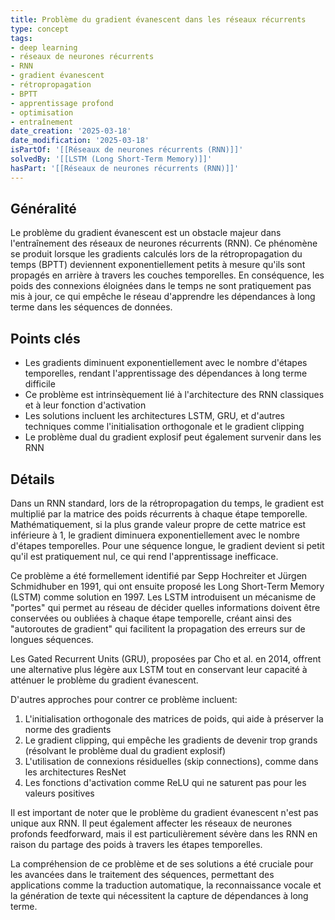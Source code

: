 ```yaml
---
title: Problème du gradient évanescent dans les réseaux récurrents
type: concept
tags:
- deep learning
- réseaux de neurones récurrents
- RNN
- gradient évanescent
- rétropropagation
- BPTT
- apprentissage profond
- optimisation
- entraînement
date_creation: '2025-03-18'
date_modification: '2025-03-18'
isPartOf: '[[Réseaux de neurones récurrents (RNN)]]'
solvedBy: '[[LSTM (Long Short-Term Memory)]]'
hasPart: '[[Réseaux de neurones récurrents (RNN)]]'
---
```

## Généralité

Le problème du gradient évanescent est un obstacle majeur dans l'entraînement des réseaux de neurones récurrents (RNN). Ce phénomène se produit lorsque les gradients calculés lors de la rétropropagation du temps (BPTT) deviennent exponentiellement petits à mesure qu'ils sont propagés en arrière à travers les couches temporelles. En conséquence, les poids des connexions éloignées dans le temps ne sont pratiquement pas mis à jour, ce qui empêche le réseau d'apprendre les dépendances à long terme dans les séquences de données.

## Points clés

- Les gradients diminuent exponentiellement avec le nombre d'étapes temporelles, rendant l'apprentissage des dépendances à long terme difficile
- Ce problème est intrinsèquement lié à l'architecture des RNN classiques et à leur fonction d'activation
- Les solutions incluent les architectures LSTM, GRU, et d'autres techniques comme l'initialisation orthogonale et le gradient clipping
- Le problème dual du gradient explosif peut également survenir dans les RNN

## Détails

Dans un RNN standard, lors de la rétropropagation du temps, le gradient est multiplié par la matrice des poids récurrents à chaque étape temporelle. Mathématiquement, si la plus grande valeur propre de cette matrice est inférieure à 1, le gradient diminuera exponentiellement avec le nombre d'étapes temporelles. Pour une séquence longue, le gradient devient si petit qu'il est pratiquement nul, ce qui rend l'apprentissage inefficace.

Ce problème a été formellement identifié par Sepp Hochreiter et Jürgen Schmidhuber en 1991, qui ont ensuite proposé les Long Short-Term Memory (LSTM) comme solution en 1997. Les LSTM introduisent un mécanisme de "portes" qui permet au réseau de décider quelles informations doivent être conservées ou oubliées à chaque étape temporelle, créant ainsi des "autoroutes de gradient" qui facilitent la propagation des erreurs sur de longues séquences.

Les Gated Recurrent Units (GRU), proposées par Cho et al. en 2014, offrent une alternative plus légère aux LSTM tout en conservant leur capacité à atténuer le problème du gradient évanescent.

D'autres approches pour contrer ce problème incluent:

1. L'initialisation orthogonale des matrices de poids, qui aide à préserver la norme des gradients
2. Le gradient clipping, qui empêche les gradients de devenir trop grands (résolvant le problème dual du gradient explosif)
3. L'utilisation de connexions résiduelles (skip connections), comme dans les architectures ResNet
4. Les fonctions d'activation comme ReLU qui ne saturent pas pour les valeurs positives

Il est important de noter que le problème du gradient évanescent n'est pas unique aux RNN. Il peut également affecter les réseaux de neurones profonds feedforward, mais il est particulièrement sévère dans les RNN en raison du partage des poids à travers les étapes temporelles.

La compréhension de ce problème et de ses solutions a été cruciale pour les avancées dans le traitement des séquences, permettant des applications comme la traduction automatique, la reconnaissance vocale et la génération de texte qui nécessitent la capture de dépendances à long terme.